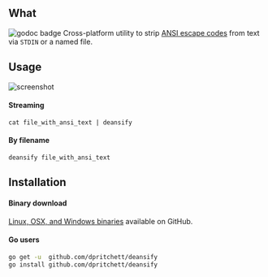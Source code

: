## What
![godoc badge](http://godoc.org/github.com/dpritchett/deansify?status.png)
Cross-platform utility to strip [ANSI escape codes](http://en.wikipedia.org/wiki/ANSI_escape_code#Colors) from text via `STDIN` or a named file.

## Usage

![screenshot](http://i.imgur.com/1E9Lcnt.png)

#### Streaming
`cat file_with_ansi_text | deansify`

#### By filename
`deansify file_with_ansi_text`

## Installation
#### Binary download
[Linux, OSX, and Windows binaries](https://github.com/dpritchett/deansify/releases) available on GitHub.

#### Go users
```sh
go get -u  github.com/dpritchett/deansify
go install github.com/dpritchett/deansify
```
